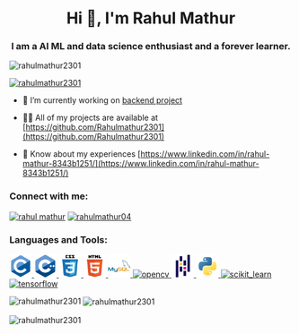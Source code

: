 <h1 align="center">Hi 👋, I'm Rahul Mathur</h1>
<h3 align="center">I am a AI ML and data science enthusiast and a forever learner.</h3>

<p align="left"> <img src="https://komarev.com/ghpvc/?username=rahulmathur2301&label=Profile%20views&color=0e75b6&style=flat" alt="rahulmathur2301" /> </p>

<p align="left"> <a href="https://github.com/ryo-ma/github-profile-trophy"><img src="https://github-profile-trophy.vercel.app/?username=rahulmathur2301" alt="rahulmathur2301" /></a> </p>

- 🔭 I’m currently working on [backend project](https://github.com/Rahulmathur2301/Proactively-Backend-Assignment)

- 👨‍💻 All of my projects are available at [https://github.com/Rahulmathur2301](https://github.com/Rahulmathur2301)

- 📄 Know about my experiences [https://www.linkedin.com/in/rahul-mathur-8343b1251/](https://www.linkedin.com/in/rahul-mathur-8343b1251/)

<h3 align="left">Connect with me:</h3>
<p align="left">
<a href="https://linkedin.com/in/rahul mathur" target="blank"><img align="center" src="https://raw.githubusercontent.com/rahuldkjain/github-profile-readme-generator/master/src/images/icons/Social/linked-in-alt.svg" alt="rahul mathur" height="30" width="40" /></a>
<a href="https://www.leetcode.com/rahulmathur04" target="blank"><img align="center" src="https://raw.githubusercontent.com/rahuldkjain/github-profile-readme-generator/master/src/images/icons/Social/leet-code.svg" alt="rahulmathur04" height="30" width="40" /></a>
</p>

<h3 align="left">Languages and Tools:</h3>
<p align="left"> <a href="https://www.cprogramming.com/" target="_blank" rel="noreferrer"> <img src="https://raw.githubusercontent.com/devicons/devicon/master/icons/c/c-original.svg" alt="c" width="40" height="40"/> </a> <a href="https://www.w3schools.com/cpp/" target="_blank" rel="noreferrer"> <img src="https://raw.githubusercontent.com/devicons/devicon/master/icons/cplusplus/cplusplus-original.svg" alt="cplusplus" width="40" height="40"/> </a> <a href="https://www.w3schools.com/css/" target="_blank" rel="noreferrer"> <img src="https://raw.githubusercontent.com/devicons/devicon/master/icons/css3/css3-original-wordmark.svg" alt="css3" width="40" height="40"/> </a> <a href="https://www.w3.org/html/" target="_blank" rel="noreferrer"> <img src="https://raw.githubusercontent.com/devicons/devicon/master/icons/html5/html5-original-wordmark.svg" alt="html5" width="40" height="40"/> </a> <a href="https://www.mysql.com/" target="_blank" rel="noreferrer"> <img src="https://raw.githubusercontent.com/devicons/devicon/master/icons/mysql/mysql-original-wordmark.svg" alt="mysql" width="40" height="40"/> </a> <a href="https://opencv.org/" target="_blank" rel="noreferrer"> <img src="https://www.vectorlogo.zone/logos/opencv/opencv-icon.svg" alt="opencv" width="40" height="40"/> </a> <a href="https://pandas.pydata.org/" target="_blank" rel="noreferrer"> <img src="https://raw.githubusercontent.com/devicons/devicon/2ae2a900d2f041da66e950e4d48052658d850630/icons/pandas/pandas-original.svg" alt="pandas" width="40" height="40"/> </a> <a href="https://www.python.org" target="_blank" rel="noreferrer"> <img src="https://raw.githubusercontent.com/devicons/devicon/master/icons/python/python-original.svg" alt="python" width="40" height="40"/> </a> <a href="https://scikit-learn.org/" target="_blank" rel="noreferrer"> <img src="https://upload.wikimedia.org/wikipedia/commons/0/05/Scikit_learn_logo_small.svg" alt="scikit_learn" width="40" height="40"/> </a> <a href="https://www.tensorflow.org" target="_blank" rel="noreferrer"> <img src="https://www.vectorlogo.zone/logos/tensorflow/tensorflow-icon.svg" alt="tensorflow" width="40" height="40"/> </a> </p>

<p><img align="left" src="https://github-readme-stats.vercel.app/api/top-langs?username=rahulmathur2301&show_icons=true&locale=en&layout=compact" alt="rahulmathur2301" /></p>

<p>&nbsp;<img align="center" src="https://github-readme-stats.vercel.app/api?username=rahulmathur2301&show_icons=true&locale=en" alt="rahulmathur2301" /></p>

<p><img align="center" src="https://github-readme-streak-stats.herokuapp.com/?user=rahulmathur2301&" alt="rahulmathur2301" /></p>

